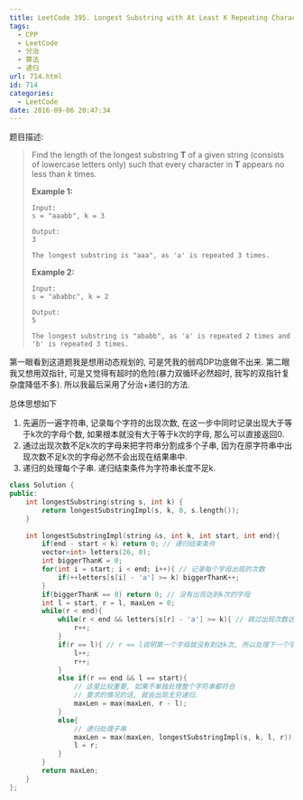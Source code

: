 ```yaml
---
title: LeetCode 395. Longest Substring with At Least K Repeating Characters
tags:
  - CPP
  - LeetCode
  - 分治
  - 算法
  - 递归
url: 714.html
id: 714
categories:
  - LeetCode
date: 2016-09-06 20:47:34
---
```

题目描述:

> Find the length of the longest substring **T** of a given string (consists of lowercase letters only) such that every character in **T** appears no less than *k* times.
>
> **Example 1:**
>
> ```
> Input:
> s = "aaabb", k = 3
>
> Output:
> 3
>
> The longest substring is "aaa", as 'a' is repeated 3 times.
>
> ```
>
> **Example 2:**
>
> ```
> Input:
> s = "ababbc", k = 2
>
> Output:
> 5
>
> The longest substring is "ababb", as 'a' is repeated 2 times and 'b' is repeated 3 times.
> ```

第一眼看到这道题我是想用动态规划的, 可是凭我的弱鸡DP功底做不出来. 第二眼我又想用双指针, 可是又觉得有超时的危险(暴力双循环必然超时, 我写的双指针复杂度降低不多). 所以我最后采用了分治+递归的方法.

总体思想如下

1. 先遍历一遍字符串, 记录每个字符的出现次数, 在这一步中同时记录出现大于等于k次的字母个数, 如果根本就没有大于等于k次的字母, 那么可以直接返回0.
2. 通过出现次数不足k次的字母来把字符串分割成多个子串, 因为在原字符串中出现次数不足k次的字母必然不会出现在结果串中.
3. 递归的处理每个子串. 递归结束条件为字符串长度不足k.

```cpp
class Solution {
public:
    int longestSubstring(string s, int k) {
        return longestSubstringImpl(s, k, 0, s.length());
    }
    
    int longestSubstringImpl(string &s, int k, int start, int end){
        if(end - start < k) return 0; // 递归结束条件
        vector<int> letters(26, 0);
        int biggerThanK = 0;
        for(int i = start; i < end; i++){ // 记录每个字母出现的次数
            if(++letters[s[i] - 'a'] >= k) biggerThanK++;
        }
        if(biggerThanK == 0) return 0; // 没有出现达到k次的字母
        int l = start, r = l, maxLen = 0;
        while(r < end){
            while(r < end && letters[s[r] - 'a'] >= k){ // 跳过出现次数达到k次的字母
                r++;
            }
            if(r == l){ // r == l说明第一个字母就没有到达k次, 所以处理下一个字母
                l++;
                r++;
            }
            else if(r == end && l == start){
                // 这里比较重要, 如果不单独处理整个字符串都符合
                // 要求的情况的话, 就会出现无穷递归.
                maxLen = max(maxLen, r - l);
            }
            else{
                // 递归处理子串
                maxLen = max(maxLen, longestSubstringImpl(s, k, l, r));
                l = r;
            }
        }
        return maxLen;
    }
};
```

